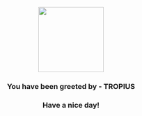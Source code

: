 <p align="center">
            <img src="https://raw.githubusercontent.com/PokeAPI/sprites/master/sprites/pokemon/357.png" width="150" height="150">
          </p>
          <h3 align="center">You have been greeted by - <b>TROPIUS</b></h3>
          <h3 align="center">Have a nice day!</h3>
